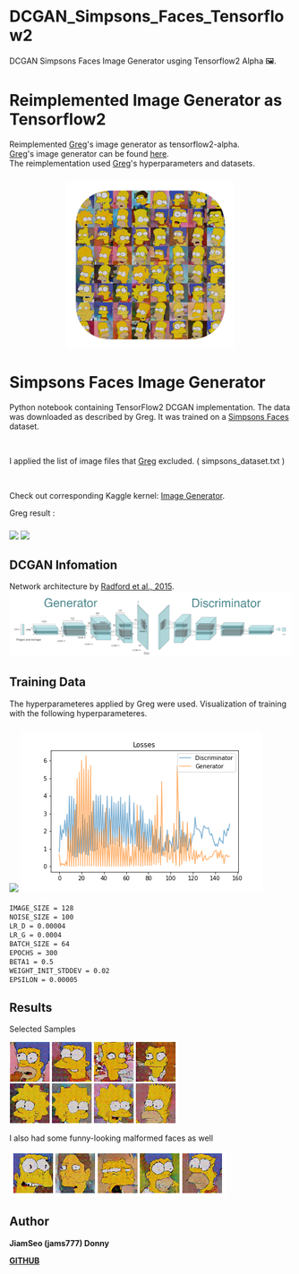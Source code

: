 # DCGAN_Simpsons_Faces_Tensorflow2
DCGAN Simpsons Faces Image Generator usging Tensorflow2 Alpha 🖼️.

# Reimplemented Image Generator as Tensorflow2
 
Reimplemented [Greg](https://github.com/gsurma)'s image generator as tensorflow2-alpha. <br>
[Greg](https://github.com/gsurma)'s image generator can be found [here](https://github.com/gsurma/image_generator). <br>
The reimplementation used [Greg](https://github.com/gsurma)'s hyperparameters and datasets. <br>

<h3 align="center">
  <img src="assets/image_generator_icon_web.png" width="300">
</h3>
 
# Simpsons Faces Image Generator

Python notebook containing TensorFlow2 DCGAN implementation. 
The data was downloaded as described by Greg. 
It was trained on a [Simpsons Faces](https://www.kaggle.com/kostastokis/simpsons-faces) dataset.

<br>

I applied the list of image files that [Greg](https://github.com/gsurma) excluded. ( simpsons_dataset.txt )

<br>

Check out corresponding Kaggle kernel: [Image Generator](https://www.kaggle.com/greg115/image-generator-dcgan-the-simpsons-dataset).


Greg result :

<h3 align="left">
  <img src="assets/greg_homer.gif">
  <img src="assets/epochs.gif">
</h3>


## DCGAN Infomation
Network architecture by [Radford et al., 2015](https://arxiv.org/abs/1511.06434).
<img src="assets/dcgan.png">

## Training Data

The hyperparameteres applied by Greg were used.
Visualization of training with the following hyperparameteres.

<h3 align="left">
  <img src="assets/dcgan_simsons_faces.gif">
  <img src="assets/dcgan_loss.gif">
  
</h3>

	IMAGE_SIZE = 128
	NOISE_SIZE = 100
	LR_D = 0.00004
	LR_G = 0.0004
	BATCH_SIZE = 64
	EPOCHS = 300
	BETA1 = 0.5
	WEIGHT_INIT_STDDEV = 0.02
	EPSILON = 0.00005


## Results

Selected Samples

<img src="assets/selected_sample.png">
 
I also had some funny-looking malformed faces as well

<img src="assets/funny_faces.png">

## Author

**JiamSeo (jams777) Donny** 

[**GITHUB**](https://github.com/jams777)
